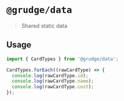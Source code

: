 # `@grudge/data`

> Shared static data

## Usage

```js
import { CardTypes } from '@grudge/data';

CardTypes.forEach((rawCardType) => {
  console.log(rawCardType.id);
  console.log(rawCardType.name);
  console.log(rawCardType.cost);
});
```
